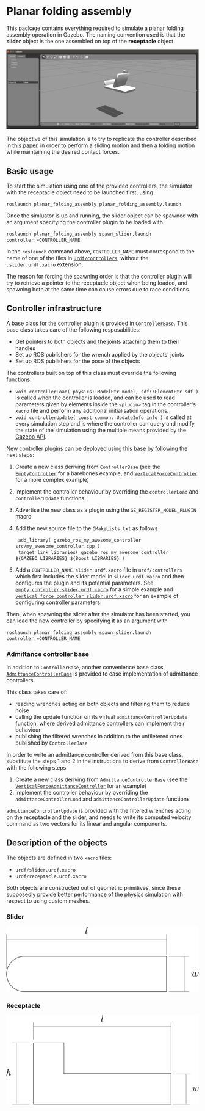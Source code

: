# Planar folding assembly

This package contains everything required to simulate a planar folding assembly operation in Gazebo.
The naming convention used is that the __slider__ object is the one assembled on top of the __receptacle__ object.

![Simulation screenshot](img/sim_screenshot.bmp)

The objective of this simulation is to try to replicate the controller described in [this paper](https://arxiv.org/abs/1604.06558), in order to perform a sliding motion and then a folding motion while maintaining the desired contact forces.


## Basic usage

To start the simulation using one of the provided controllers, the simulator with the receptacle object need to be launched first, using

```
roslaunch planar_folding_assembly planar_folding_assembly.launch
```

Once the simluator is up and running, the slider object can be spawned with an argument specifying the controller plugin to be loaded with

```
roslaunch planar_folding_assembly spawn_slider.launch controller:=CONTROLLER_NAME
```

In the `roslaunch` command above, `CONTROLLER_NAME` must correspond to the name of one of the files in [`urdf/controllers`](urdf/controllers), without the `.slider.urdf.xacro` extension.

The reason for forcing the spawning order is that the controller plugin will try to retrieve a pointer to the receptacle object when being loaded, and spawning both at the same time can cause errors due to race conditions.

## Controller infrastructure

A base class for the controller plugin is provided in [`ControllerBase`](src/base/controller_base.h).
This base class takes care of the following resposabilities:

- Get pointers to both objects and the joints attaching them to their handles
- Set up ROS publishers for the wrench applied by the objects' joints
- Set up ROS publishers for the pose of the objects

The controllers built on top of this class must override the following functions:

- `void controllerLoad( physics::ModelPtr model, sdf::ElementPtr sdf )` is called when the controller is loaded, and can be used to read parameters given by elements inside the `<plugin>` tag in the controller's `xacro` file and perform any additional initialisation operations.
- `void controllerUpdate( const common::UpdateInfo info )` is called at every simulation step and is where the controller can query and modify the state of the simulation using the multiple means provided by the [Gazebo API](http://osrf-distributions.s3.amazonaws.com/gazebo/api/2.2.1/index.html).

New controller plugins can be deployed using this base by following the next steps:

1. Create a new class deriving from `ControllerBase` (see the [`EmptyController`](src/empty_controller.cpp) for a barebones example, and [`VerticalForceController`](src/vertical_force_controller.cpp) for a more complex example)
2. Implement the controller behaviour by overriding the `controllerLoad` and `controllerUpdate` functions
3. Advertise the new class as a plugin using the `GZ_REGISTER_MODEL_PLUGIN` macro
4. Add the new source file to the `CMakeLists.txt` as follows

        add_library( gazebo_ros_my_awesome_controller src/my_awesome_controller.cpp )
        target_link_libraries( gazebo_ros_my_awesome_controller ${GAZEBO_LIBRARIES} ${Boost_LIBRARIES} )

5. Add a `CONTROLLER_NAME.slider.urdf.xacro` file in `urdf/controllers` which first includes the slider model in `slider.urdf.xacro` and then configures the plugin and its potential parameters.
See [`empty_controller.slider.urdf.xacro`](urdf/controllers/empty_controller.slider.urdf.xacro) for a simple example and [`vertical_force_controller.slider.urdf.xacro`](urdf/controllers/vertical_force_controller.slider.urdf.xacro) for an example of configuring controller parameters.

Then, when spawning the slider after the simulator has been started, you can load the new controller by specifying it as an argument with

```
roslaunch planar_folding_assembly spawn_slider.launch controller:=CONTROLLER_NAME
```


### Admittance controller base

In addition to `ControllerBase`, another convenience base class, [`AdmittanceControllerBase`](src/base/admittance_controller_base.h) is provided to ease implementation of admittance controllers.

This class takes care of:

- reading wrenches acting on both objects and filtering them to reduce noise
- calling the update function on its virtual `admittanceControllerUpdate` function, where derived admittance controllers can implement their behaviour
- publishing the filtered wrenches in addition to the unfiletered ones published by `ControllerBase`

In order to write an admittance controller derived from this base class, substitute the steps 1 and 2 in the instructions to derive from `ControllerBase` with the following steps

1. Create a new class deriving from `AdmittanceControllerBase` (see the [`VerticalForceAdmittanceController`](src/vertical_force_admittance_controller.cpp) for an example)
2. Implement the controller behaviour by overriding the `admittanceControllerLoad` and `admittanceControllerUpdate` functions

`admittanceControllerUpdate` is provided with the filtered wrenches acting on the receptacle and the slider, and needs to write its computed velocity command as two vectors for its linear and angular components.


## Description of the objects

The objects are defined in two `xacro` files:

- `urdf/slider.urdf.xacro`
- `urdf/receptacle.urdf.xacro`

Both objects are constructed out of geometric primitives, since these supposedly provide better performance of the physics simulation with respect to using custom meshes.

### Slider

![Slider object](img/slider.png)

### Receptacle

![Receptacle object](img/receptacle.png)
